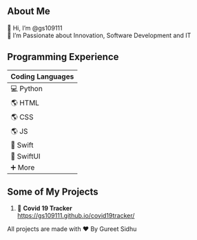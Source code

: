 ## About Me ##
👋 Hi, I’m @gs109111\
👀 I’m Passionate about Innovation, Software Development and IT

## Programming Experience ## 
| Coding Languages      | 
| ----------- 
| 💻 Python    | 
| 🌎 HTML |
| 🌎 CSS |
| 🌎 JS |
| 🍏 Swift    | 
| 🍎 SwiftUI |
| ➕ More |

## Some of My Projects ##
1. 🦠 **Covid 19 Tracker**\
      https://gs109111.github.io/covid19tracker/ 


All projects are made with ❤️ By Gureet Sidhu 
